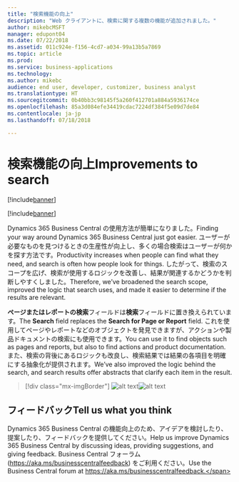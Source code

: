 ```yaml
---
title: "検索機能の向上"
description: "Web クライアントに、検索に関する複数の機能が追加されました。"
author: mikebcMSFT
manager: edupont04
ms.date: 07/22/2018
ms.assetid: 011c924e-f156-4cd7-a034-99a13b5a7869
ms.topic: article
ms.prod: 
ms.service: business-applications
ms.technology: 
ms.author: mikebc
audience: end user, developer, customizer, business analyst
ms.translationtype: HT
ms.sourcegitcommit: 0b40bb3c98145f5a260f412701a884a5936174ce
ms.openlocfilehash: 85a3d084efe34419cdac7224df384f5e09d7de84
ms.contentlocale: ja-jp
ms.lasthandoff: 07/18/2018

---
```



#  <a name="improvements-to-search"></a><span data-ttu-id="e1e85-103">検索機能の向上</span><span class="sxs-lookup"><span data-stu-id="e1e85-103">Improvements to search</span></span>

[!include[banner](../../includes/banner.md)]

[!include[banner](Includes/disclaimer.md)]

<span data-ttu-id="e1e85-104">Dynamics 365 Business Central の使用方法が簡単になりました。</span><span class="sxs-lookup"><span data-stu-id="e1e85-104">Finding your way around Dynamics 365 Business Central just got easier.</span></span> <span data-ttu-id="e1e85-105">ユーザーが必要なものを見つけるときの生産性が向上し、多くの場合検索はユーザーが何かを探す方法です。</span><span class="sxs-lookup"><span data-stu-id="e1e85-105">Productivity increases when people can find what they need, and search is often how people look for things.</span></span> <span data-ttu-id="e1e85-106">したがって、検索のスコープを広げ、検索が使用するロジックを改善し、結果が関連するかどうかを判断しやすくしました。</span><span class="sxs-lookup"><span data-stu-id="e1e85-106">Therefore, we’ve broadened the search scope, improved the logic that search uses, and made it easier to determine if the results are relevant.</span></span>

<span data-ttu-id="e1e85-107">**ページまたはレポートの検索**フィールドは**検索**フィールドに置き換えられています。</span><span class="sxs-lookup"><span data-stu-id="e1e85-107">The **Search** field replaces the **Search for Page or Report** field.</span></span> <span data-ttu-id="e1e85-108">これを使用してページやレポートなどのオブジェクトを発見できますが、アクションや製品ドキュメントの検索にも使用できます。</span><span class="sxs-lookup"><span data-stu-id="e1e85-108">You can use it to find objects such as pages and reports, but also to find actions and product documentation.</span></span> <span data-ttu-id="e1e85-109">また、検索の背後にあるロジックも改良し、検索結果では結果の各項目を明確にする抽象化が提供されます。</span><span class="sxs-lookup"><span data-stu-id="e1e85-109">We’ve also improved the logic behind the search, and search results offer abstracts that clarify each item in the result.</span></span>

> [!div class="mx-imgBorder"]
> <span data-ttu-id="e1e85-110">![alt text](media/search-dialog.png "更新された [検索] ダイアログの初期の設計概念。")</span><span class="sxs-lookup"><span data-stu-id="e1e85-110">![alt text](media/search-dialog.png "Early design concept for the refreshed Search dialog.")</span></span>

<!--
### Who uses these features
These features are intended for all users and are available without any additional setup.
## Status
### Availability
Cloud, on-premises, hybrid
### Regional availability
No regional restrictions. Available in all Dynamics 365 Business Central supported markets.
-->

## <a name="tell-us-what-you-think"></a><span data-ttu-id="e1e85-111">フィードバック</span><span class="sxs-lookup"><span data-stu-id="e1e85-111">Tell us what you think</span></span>
<span data-ttu-id="e1e85-112">Dynamics 365 Business Central の機能向上のため、アイデアを検討したり、提案したり、フィードバックを提供してください。</span><span class="sxs-lookup"><span data-stu-id="e1e85-112">Help us improve Dynamics 365 Business Central by discussing ideas, providing suggestions, and giving feedback.</span></span> <span data-ttu-id="e1e85-113">Business Central フォーラム (https://aka.ms/businesscentralfeedback) をご利用ください。</span><span class="sxs-lookup"><span data-stu-id="e1e85-113">Use the Business Central forum at https://aka.ms/businesscentralfeedback.</span></span>

